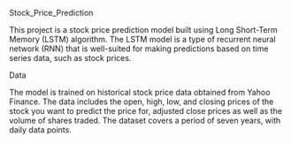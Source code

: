 Stock_Price_Prediction

This project is a stock price prediction model built using Long Short-Term Memory (LSTM) algorithm. The LSTM model is a type of recurrent neural network (RNN) that is well-suited for making predictions based on time series data, such as stock prices.

Data

The model is trained on historical stock price data obtained from Yahoo Finance. The data includes the open, high, low, and closing prices of the stock you want to predict the price for, adjusted close prices as well as the volume of shares traded. The dataset covers a period of seven years, with daily data points.
